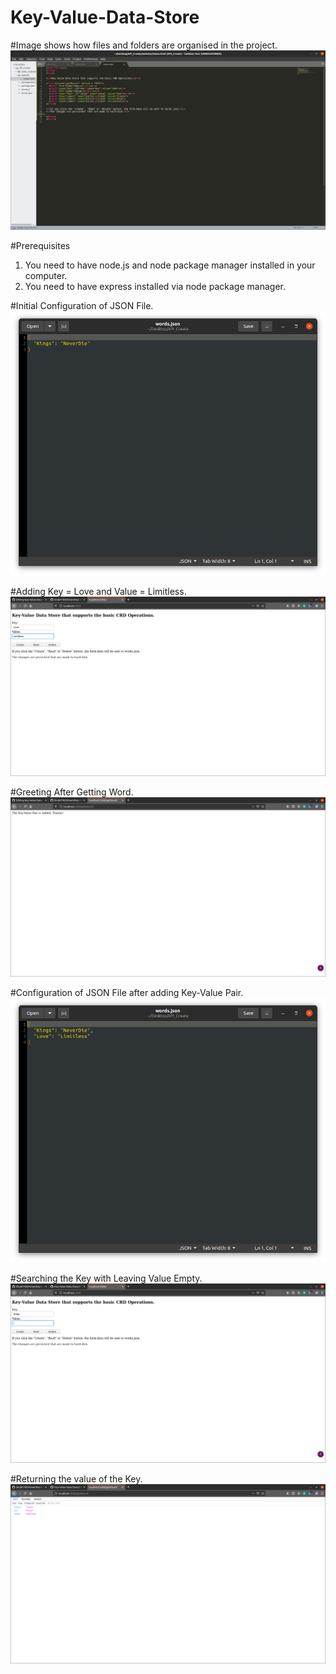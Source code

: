 # Key-Value-Data-Store

#Image shows how files and folders are organised in the project.
![File Architecture for the Project](images/file_Architecture.png)



#Prerequisites
1. You need to have node.js and node package manager installed in your computer.
2. You need to have express installed via node package manager.

#Initial Configuration of JSON File.
![Initial Configuration of JSON File](images/json_Configuration.png)


#Adding Key = Love and Value = Limitless.
![Adding Key Value Pair](images/adding_Key_Value_Pair.png)


#Greeting After Getting Word.
![Greeting after adding Key-Value Pair](images/greeting.png)

#Configuration of JSON File after adding Key-Value Pair.
![JSON FIle COnfiguartion After Adding Key Value Pair](images/json_FIle_Configuration.png)

#Searching the Key with Leaving Value Empty.
![Searching the Key.](images/searching_the_Key.png)

#Returning the value of the Key.
![Returning the Key Value.](images/key_Found.png)
